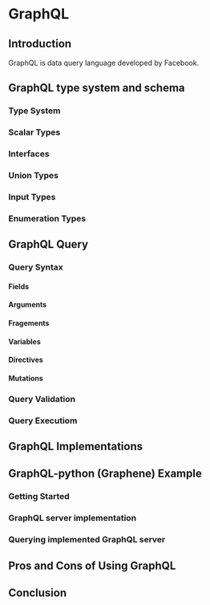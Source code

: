 # GraphQL

## Introduction
GraphQL is data query language developed by Facebook.

## GraphQL type system and schema

### Type System

### Scalar Types

### Interfaces

### Union Types

### Input Types

### Enumeration Types

## GraphQL Query

### Query Syntax

#### Fields

#### Arguments

#### Fragements

#### Variables

#### Directives

#### Mutations

### Query Validation

### Query Executiom

## GraphQL Implementations

## GraphQL-python (Graphene) Example

### Getting Started

### GraphQL server implementation

### Querying implemented GraphQL server

## Pros and Cons of Using GraphQL

## Conclusion
